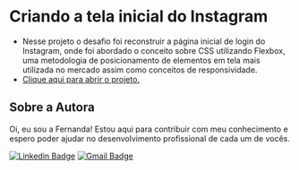 # Criando a tela inicial do Instagram
- Nesse projeto o desafio foi reconstruir a página inicial de login do Instagram, onde foi abordado o conceito sobre CSS utilizando Flexbox, uma metodologia de posicionamento de elementos em tela mais utilizada no mercado assim como conceitos de responsividade.
- <a href="https://fernandamakihirose.github.io/instagram/">Clique aqui para abrir o projeto.</a> 

## Sobre a Autora
Oi, eu sou a Fernanda! Estou aqui para contribuir com meu conhecimento e espero poder ajudar no desenvolvimento profissional de cada um de vocês.

[![Linkedin Badge](https://img.shields.io/badge/-Fernanda_Maki_Hirose-blue?style=flat-square&logo=Linkedin&logoColor=white&link=https://www.linkedin.com/in/fernanda-maki-hirose-801117208/)](https://www.linkedin.com/in/fernanda-maki-hirose-801117208/)  [![Gmail Badge](https://img.shields.io/badge/-femahi2020@gmail.com-c14438?style=flat-square&logo=Gmail&logoColor=white&link=mailto:femahi2020@gmail.com)](mailto:femahi2020@gmail.com)




